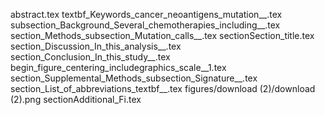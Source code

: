 abstract.tex
textbf_Keywords_cancer_neoantigens_mutation__.tex
subsection_Background_Several_chemotherapies_including__.tex
section_Methods_subsection_Mutation_calls__.tex
sectionSection_title.tex
section_Discussion_In_this_analysis__.tex
section_Conclusion_In_this_study__.tex
begin_figure_centering_includegraphics_scale__1.tex
section_Supplemental_Methods_subsection_Signature__.tex
section_List_of_abbreviations_textbf__.tex
figures/download (2)/download (2).png
sectionAdditional_Fi.tex
